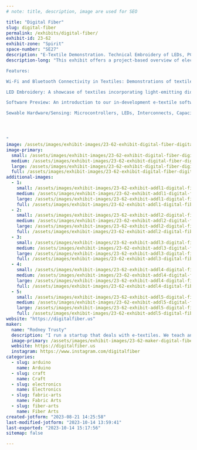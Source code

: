 ```yaml
---
# note: title, description, image are used for SEO

title: "Digital Fiber"
slug: digital-fiber
permalink: /exhibits/digital-fiber/
exhibit-id: 23-62
exhibit-zone: "Spirit"
space-number: "SE27"
description: "E-Textile Demonstration. Technical Embroidery of LEDs, PCBs, and Sensors."
description-long: "This exhibit offers a project-based overview of electronic textiles, particularly in the domain of technical embroidery.

Features:

Wi-Fi and Bluetooth Connectivity in Textiles: Demonstrations of textiles integrated with connectivity modules, providing insights into the capabilities and potential applications of interconnected fabrics.

LED Embroidery: A showcase of textiles incorporating light-emitting diodes within the fabric in a way that is durable and machine wash resistant.

Software Preview: An introduction to our in-development e-textile software. While not in its finalized state, this software provides tools and interfaces tailored for designing and programming e-textiles.

Sewable Hardware/Sensing: Microcontrollers, LEDs, Interconnects, Capacitive touch, Pressure Sensing




"
image: /assets/images/exhibit-images/23-62-exhibit-digital-fiber-digitalfiberpanel-large.PNG
image-primary: 
  small: /assets/images/exhibit-images/23-62-exhibit-digital-fiber-digitalfiberpanel-small.PNG
  medium: /assets/images/exhibit-images/23-62-exhibit-digital-fiber-digitalfiberpanel-medium.PNG
  large: /assets/images/exhibit-images/23-62-exhibit-digital-fiber-digitalfiberpanel-large.PNG
  full: /assets/images/exhibit-images/23-62-exhibit-digital-fiber-digitalfiberpanel-full.PNG
additional-images: 
  - 1:
    small: /assets/images/exhibit-images/23-62-exhibit-addl1-digital-fiber-20230814-205917-small.jpg
    medium: /assets/images/exhibit-images/23-62-exhibit-addl1-digital-fiber-20230814-205917-medium.jpg
    large: /assets/images/exhibit-images/23-62-exhibit-addl1-digital-fiber-20230814-205917-large.jpg
    full: /assets/images/exhibit-images/23-62-exhibit-addl1-digital-fiber-20230814-205917-full.jpg
  - 2:
    small: /assets/images/exhibit-images/23-62-exhibit-addl2-digital-fiber-20230814-210047-small.jpg
    medium: /assets/images/exhibit-images/23-62-exhibit-addl2-digital-fiber-20230814-210047-medium.jpg
    large: /assets/images/exhibit-images/23-62-exhibit-addl2-digital-fiber-20230814-210047-large.jpg
    full: /assets/images/exhibit-images/23-62-exhibit-addl2-digital-fiber-20230814-210047-full.jpg
  - 3:
    small: /assets/images/exhibit-images/23-62-exhibit-addl3-digital-fiber-20230814-221120-small.jpg
    medium: /assets/images/exhibit-images/23-62-exhibit-addl3-digital-fiber-20230814-221120-medium.jpg
    large: /assets/images/exhibit-images/23-62-exhibit-addl3-digital-fiber-20230814-221120-large.jpg
    full: /assets/images/exhibit-images/23-62-exhibit-addl3-digital-fiber-20230814-221120-full.jpg
  - 4:
    small: /assets/images/exhibit-images/23-62-exhibit-addl4-digital-fiber-20230814-221417-small.jpg
    medium: /assets/images/exhibit-images/23-62-exhibit-addl4-digital-fiber-20230814-221417-medium.jpg
    large: /assets/images/exhibit-images/23-62-exhibit-addl4-digital-fiber-20230814-221417-large.jpg
    full: /assets/images/exhibit-images/23-62-exhibit-addl4-digital-fiber-20230814-221417-full.jpg
  - 5:
    small: /assets/images/exhibit-images/23-62-exhibit-addl5-digital-fiber-20230814-222220-small.jpg
    medium: /assets/images/exhibit-images/23-62-exhibit-addl5-digital-fiber-20230814-222220-medium.jpg
    large: /assets/images/exhibit-images/23-62-exhibit-addl5-digital-fiber-20230814-222220-large.jpg
    full: /assets/images/exhibit-images/23-62-exhibit-addl5-digital-fiber-20230814-222220-full.jpg
website: "https://digitalfiber.us"
maker: 
  name: "Rodney Trusty"
  description: "I run a startup that deals with e-textiles. We teach and offer software/hardware tools for e-textiles. These tools help engineers easily add electronics and sensors to fabrics in a dependable and washable manner."
  image-primary: /assets/images/exhibit-images/23-62-maker-digital-fiber-18-digitalfiberpanel-2600-medium.PNG
  website: https://digitalfiber.us
  instagram: https://www.instagram.com/digitalfiber
categories: 
  - slug: arduino
    name: Arduino
  - slug: craft
    name: Craft
  - slug: electronics
    name: Electronics
  - slug: fabric-arts
    name: Fabric Arts
  - slug: fiber-arts
    name: Fiber Arts
created-jotform: "2023-08-21 14:25:58"
last-modified-jotform: "2023-10-14 13:59:41"
last-exported: "2023-10-14 15:17:56"
sitemap: false

---
```

